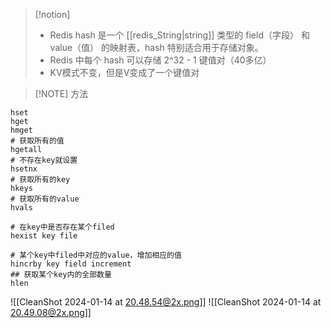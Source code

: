 
> [!notion] 
> * Redis hash 是一个 [[redis_String|string]] 类型的 field（字段） 和 value（值） 的映射表，hash 特别适合用于存储对象。
> * Redis 中每个 hash 可以存储 2^32 - 1 键值对（40多亿）
> * KV模式不变，但是V变成了一个键值对



> [!NOTE] 方法
```shell
hset 
hget
hmget
# 获取所有的值
hgetall
# 不存在key就设置
hsetnx
# 获取所有的key
hkeys
# 获取所有的value
hvals

# 在key中是否存在某个filed
hexist key file

# 某个key中filed中对应的value，增加相应的值
hincrby key field increment
## 获取某个key内的全部数量
hlen
```

![[CleanShot 2024-01-14 at 20.48.54@2x.png]]
![[CleanShot 2024-01-14 at 20.49.08@2x.png]]